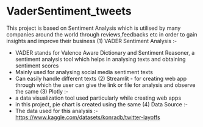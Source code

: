 # VaderSentiment_tweets
This project is based on Sentiment Analysis which is utilised by many companies around the world through reviews,feedbacks etc in order to gain insights and improve their business
(1) VADER Sentiment Analysis :-
-  VADER stands for Valence Aware Dictionary and Sentiment Reasoner, a sentiment analysis tool which helps in analysing texts and obtaining sentiment scores
-  Mainly used for analysing social media sentiment texts
-  Can easily handle different texts
(2) Streamlit - for creating web app through which the user can give the link or file for analysis and observe the same
(3) Plotly :-
- a data visualization tool used particularly while creating web apps
- in this project, pie chart is created using the same
(4) Data Source :-
- The data used for this analysis :- https://www.kaggle.com/datasets/konradb/twitter-layoffs
  
